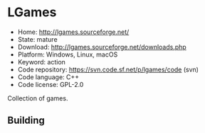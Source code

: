 # LGames

- Home: http://lgames.sourceforge.net/
- State: mature
- Download: http://lgames.sourceforge.net/downloads.php
- Platform: Windows, Linux, macOS
- Keyword: action
- Code repository: https://svn.code.sf.net/p/lgames/code (svn)
- Code language: C++
- Code license: GPL-2.0

Collection of games.

## Building



